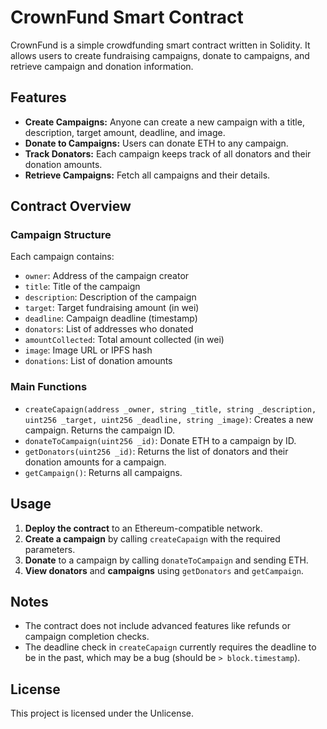 # CrownFund Smart Contract

CrownFund is a simple crowdfunding smart contract written in Solidity. It allows users to create fundraising campaigns, donate to campaigns, and retrieve campaign and donation information.

## Features

- **Create Campaigns:** Anyone can create a new campaign with a title, description, target amount, deadline, and image.
- **Donate to Campaigns:** Users can donate ETH to any campaign.
- **Track Donators:** Each campaign keeps track of all donators and their donation amounts.
- **Retrieve Campaigns:** Fetch all campaigns and their details.

## Contract Overview

### Campaign Structure

Each campaign contains:

- `owner`: Address of the campaign creator
- `title`: Title of the campaign
- `description`: Description of the campaign
- `target`: Target fundraising amount (in wei)
- `deadline`: Campaign deadline (timestamp)
- `donators`: List of addresses who donated
- `amountCollected`: Total amount collected (in wei)
- `image`: Image URL or IPFS hash
- `donations`: List of donation amounts

### Main Functions

- `createCapaign(address _owner, string _title, string _description, uint256 _target, uint256 _deadline, string _image)`: Creates a new campaign. Returns the campaign ID.
- `donateToCampaign(uint256 _id)`: Donate ETH to a campaign by ID.
- `getDonators(uint256 _id)`: Returns the list of donators and their donation amounts for a campaign.
- `getCampaign()`: Returns all campaigns.

## Usage

1. **Deploy the contract** to an Ethereum-compatible network.
2. **Create a campaign** by calling `createCapaign` with the required parameters.
3. **Donate** to a campaign by calling `donateToCampaign` and sending ETH.
4. **View donators** and **campaigns** using `getDonators` and `getCampaign`.

## Notes

- The contract does not include advanced features like refunds or campaign completion checks.
- The deadline check in `createCapaign` currently requires the deadline to be in the past, which may be a bug (should be `> block.timestamp`).

## License

This project is licensed under the Unlicense.

